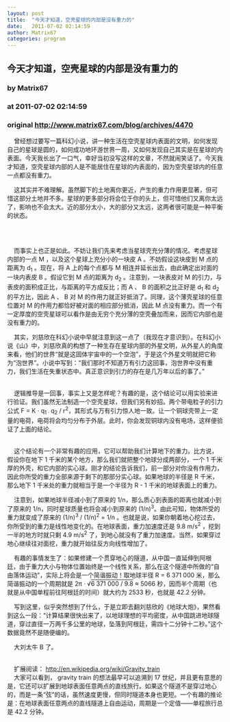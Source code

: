 ```yaml
---
layout: post
title:  "今天才知道，空壳星球的内部是没有重力的"
date:   2011-07-02 02:14:59
author: Matrix67
categories: program
---
```


## 今天才知道，空壳星球的内部是没有重力的
### by Matrix67
### at 2011-07-02 02:14:59
### original <http://www.matrix67.com/blog/archives/4470>

<p>    曾经想过要写一篇科幻小说，讲一种生活在空壳星球内表面的文明，如何发现自己的星球是圆的，如何成功地环游世界一周，又如何发现自己其实是在星球的内表面。今天我长出了一口气，幸好当初没写这样的文章，不然就闹笑话了。今天我才知道，空壳星球内部的人是不能居住在星球的内表面的，因为空壳星球内的任意一点都没有重力。</p>
<p>    这其实并不难理解。虽然脚下的土地离你更近，产生的重力作用更显著，但可惜这部分土地并不多。星球的更多部分将会位于你的头上，但可惜他们又离你太远了，影响也不会太大。近的部分太小，大的部分又太远，这两者很可能是一种平衡的状态。</p>
<p><span></span><br>
      <img src="http://www.matrix67.com/blogimage_2011/201107021.png" alt=""></p>
<p>    而事实上也正是如此。不妨让我们先来考虑当星球壳充分薄的情况。考虑星球内部的一点 M ，以及这个星球上充分小的一块皮 A 。不妨假设这块皮到 M 点的距离为 d<sub>1</sub> 。现在，将 A 上的每个点都与 M 相连并延长出去，由此确定出对面的一块内表皮 B 。假设它到 M 点的距离为 d<sub>2</sub> 。注意到，一块表皮对 M 的引力，与表皮的面积成正比，与距离的平方成反比；而 A 、 B 的面积之比正好是 d<sub>1</sub> 和 d<sub>2</sub> 的平方比，因此 A 、 B 对 M 的作用力就正好抵消了。同理，这个薄壳星球的任意位置对 M 的作用力都恰好被对面的相应部分抵消，因此 M 点没有重力。而一个有一定厚度的空壳星球可以看作是由无穷个充分薄的空壳叠加而来，因而它内部也是没有重力的。</p>
<p>    其实，刘慈欣在科幻小说中早就注意到这一点了（我现在才意识到）。在科幻小说《山》中，刘慈欣真的构想了一种生存在星球内部的外星文明，从外星人的角度来看，他们的世界“就是这固体宇宙中的一个空泡”，于是这个外星文明就把它称为“泡世界”。小说中写到：“我们那时不知道万有引力这回事，泡世界中没有重力，我们生活在失重状态中。真正意识到引力的存在是几万年以后的事了。”</p>
<p> <br>
    逻辑推导是一回事，事实上又是怎样呢？有趣的是，这个结论可以用实验来进行验证。我们虽然无法制造一个空壳星球，但我们另有妙招。两个带电粒子的引力公式 F = K · q<sub>1 · </sub>q<sub>2</sub> / r<sup>2</sup>，其形式与万有引力惊人地一致。让一个铜球壳带上一定量的电荷，电荷将会均匀分布于外层。此时，你会发现铜球内没有电场，这样便验证了上面的结论。</p>
<p> <br>
    这个结论有一个非常有趣的应用，它可以帮助我们计算地下的重力。比方说，假设你在地下 1 千米的某个地方，那么我们就把整个地球分成两部分，一个 1 千米厚的外壳，和它内部的实心球。刚才的结论告诉我们，前一部分对你没有作用力，因此你所受的重力全部来源于剩下的那部分实心球。如果地球的半径是 R 千米，那么地下 1 千米处的重力就相当于是一个半径为 R - 1 千米的地球表面上的重力。</p>
<p>    注意到，如果地球半径减小到了原来的 1/n，那么质心到表面的距离也就减小到了原来的 1/n，同时星球质量也将会减小到原来的 (1/n)<sup>3</sup>。由此可知，物体所受的重力就变成了原来的 (1/n)<sup>3</sup> / (1/n)<sup>2</sup> = 1/n 。也就是说，如果你朝着地心挖过去，你所受到的重力是线性地变化的。在地球表面，重力加速度还是 9.8 m/s<sup>2</sup> ，挖到一半的地方时就只剩 4.9 m/s<sup>2</sup> 了，到地心就没有了重力加速度。当然，如果穿过地心继续往对面挖，重力就开始往反方向线性增加了。</p>
<p>    有趣的事情发生了：如果修建一个贯穿地心的隧道，从中国一直延伸到阿根廷，由于重力大小与物体位置始终是一个线性关系，那么在这个隧道中所做的“自由落体运动”，实际上将会是一个简谐振动！取地球半径 R = 6 371 000 米，那么简谐振动的一个周期就是 2π · √<span style="text-decoration:overline">6 371 000 / 9.8</span> ≈ 5066 秒，因而半个周期（也就是从中国单程前往阿根廷的时间）就大约为 2533 秒，也就是 42.2 分钟。</p>
<p>    写到这里，似乎突然想到了什么，于是立即去翻刘慈欣的《地球大炮》，果然看到这么一段：“计算结果很快出来了，以地球理想的平均密度，从中国跳进地球隧道，穿过直径一万两千多公里的地球，坠落到阿根廷，需四十二分钟十二秒。”这个数据竟然不是随便编的。</p>
<p>    大刘太牛 B 了。</p>
<p> <br>
    扩展阅读： <a href="http://en.wikipedia.org/wiki/Gravity_train">http://en.wikipedia.org/wiki/Gravity_train</a><br>
    大家可以看到， gravity train 的想法最早可以追溯到 17 世纪，并且更有意思的是，它还可以扩展到地球表面任意两点的直线旅行。如果这个隧道不是穿过地心的，而是一条“弦”的话，虽然速度更慢，但同时隧道本身也更短。一个有趣的推论是：在地球表面任意两点的直线隧道上自由运动，周期是一个定值——单程旅行总是 42.2 分钟。</p><img src="http://www1.feedsky.com/t1/544485052/matrix67/feedsky/s.gif?r=http://www.matrix67.com/blog/archives/4470" border="0" height="0" width="0">